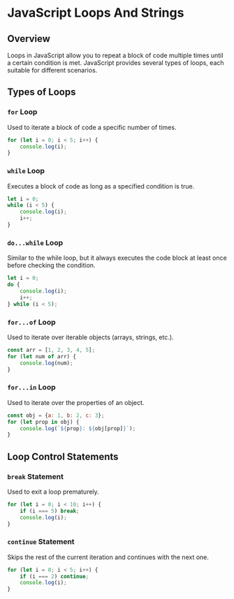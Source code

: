 # JavaScript Loops And Strings

## Overview
Loops in JavaScript allow you to repeat a block of code multiple times until a certain condition is met. JavaScript provides several types of loops, each suitable for different scenarios.

## Types of Loops

### `for` Loop
Used to iterate a block of code a specific number of times.
```javascript
for (let i = 0; i < 5; i++) {
    console.log(i);
}
```

### `while` Loop
Executes a block of code as long as a specified condition is true.
```javascript
let i = 0;
while (i < 5) {
    console.log(i);
    i++;
}
```

### `do...while` Loop
Similar to the while loop, but it always executes the code block at least once before checking the condition.
```javascript
let i = 0;
do {
    console.log(i);
    i++;
} while (i < 5);
```

### `for...of` Loop
Used to iterate over iterable objects (arrays, strings, etc.).
```javascript
const arr = [1, 2, 3, 4, 5];
for (let num of arr) {
    console.log(num);
}
```

### `for...in` Loop
Used to iterate over the properties of an object.
```javascript
const obj = {a: 1, b: 2, c: 3};
for (let prop in obj) {
    console.log(`${prop}: ${obj[prop]}`);
}
```

## Loop Control Statements

### `break` Statement
Used to exit a loop prematurely.
```javascript
for (let i = 0; i < 10; i++) {
    if (i === 5) break;
    console.log(i);
}
```

### `continue` Statement
Skips the rest of the current iteration and continues with the next one.
```javascript
for (let i = 0; i < 5; i++) {
    if (i === 2) continue;
    console.log(i);
}
